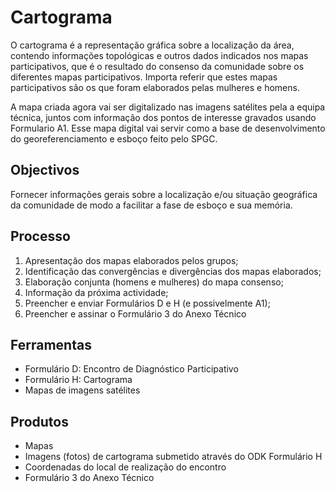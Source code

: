 # Cartograma

O cartograma é a representação gráfica sobre a localização da área, contendo informações topológicas e outros dados indicados nos mapas participativos, que é o resultado do consenso da comunidade sobre os diferentes mapas participativos. Importa referir que estes mapas participativos são os que foram elaborados pelas mulheres e homens.

A mapa criada agora vai ser digitalizado nas imagens satélites pela a equipa técnica, juntos com informação dos pontos de interesse gravados usando Formulario A1. Esse mapa digital vai servir como a base de desenvolvimento do georeferenciamento e esboço feito pelo SPGC.

## Objectivos

Fornecer informações gerais sobre a localização e/ou situação geográfica da comunidade de modo a facilitar a fase de esboço e sua memória.

## Processo

1. Apresentação dos mapas elaborados pelos grupos;
2. Identificação das convergências e divergências dos mapas elaborados;
3. Elaboração conjunta \(homens e mulheres\) do mapa consenso;
4. Informação da próxima actividade;
5. Preencher e enviar Formulários D e H \(e possivelmente A1\);
6. Preencher e assinar o Formulário 3 do Anexo Técnico

## Ferramentas

* Formulário D: Encontro de Diagnóstico Participativo
* Formulário H: Cartograma
* Mapas de imagens satélites

## Produtos

* Mapas
* Imagens \(fotos\) de cartograma submetido através do ODK Formulário H
* Coordenadas do local de realização do encontro
* Formulário 3 do Anexo Técnico

